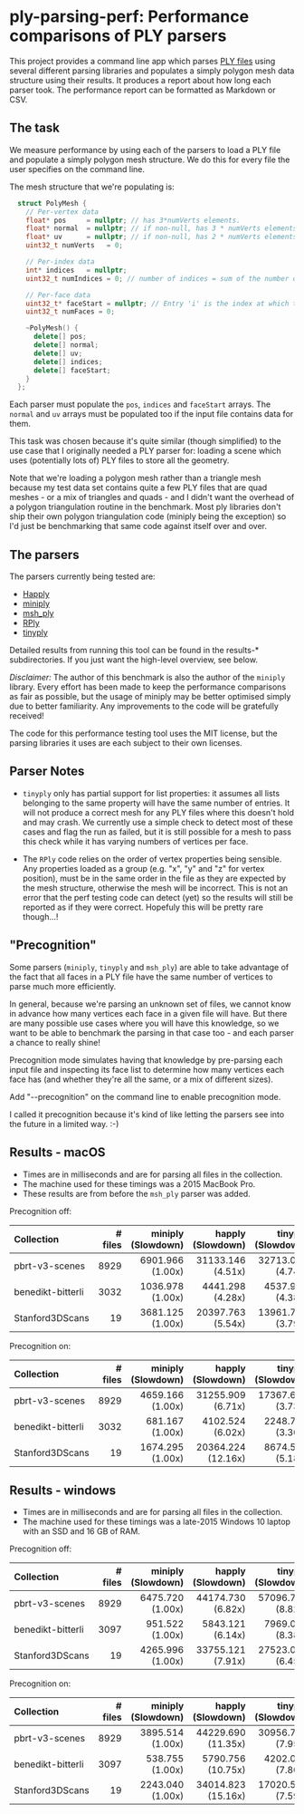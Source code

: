 ply-parsing-perf: Performance comparisons of PLY parsers
========================================================

This project provides a command line app which parses [PLY
files](https://pbrt.org/fileformat-v3.html) using several different parsing
libraries and populates a simply polygon mesh data structure using their
results. It produces a report about how long each parser took. The performance
report can be formatted as Markdown or CSV.


The task
--------

We measure performance by using each of the parsers to load a PLY file and
populate a simply polygon mesh structure. We do this for every file the user
specifies on the command line. 

The mesh structure that we're populating is:

```cpp
  struct PolyMesh {
    // Per-vertex data
    float* pos     = nullptr; // has 3*numVerts elements.
    float* normal  = nullptr; // if non-null, has 3 * numVerts elements.
    float* uv      = nullptr; // if non-null, has 2 * numVerts elements.
    uint32_t numVerts   = 0;

    // Per-index data
    int* indices   = nullptr;
    uint32_t numIndices = 0; // number of indices = sum of the number of indices for each face

    // Per-face data
    uint32_t* faceStart = nullptr; // Entry 'i' is the index at which the indices for this face start. It has `numFaces + 1` entries.
    uint32_t numFaces = 0;

    ~PolyMesh() {
      delete[] pos;
      delete[] normal;
      delete[] uv;
      delete[] indices;
      delete[] faceStart;
    }
  };
```

Each parser must populate the `pos`, `indices` and `faceStart` arrays. The
`normal` and `uv` arrays must be populated too if the input file contains data
for them.

This task was chosen because it's quite similar (though simplified) to the use
case that I originally needed a PLY parser for: loading a scene which uses
(potentially lots of) PLY files to store all the geometry. 

Note that we're loading a polygon mesh rather than a triangle mesh because my
test data set contains quite a few PLY files that are quad meshes - or a mix
of triangles and quads - and I didn't want the overhead of a polygon
triangulation routine in the benchmark. Most ply libraries don't ship their
own polygon triangulation code (miniply being the exception) so I'd just be
benchmarking that same code against itself over and over.


The parsers
-----------

The parsers currently being tested are:

* [Happly](https://github.com/nmwsharp/happly)
* [miniply](https://github.com/vilya/miniply)
* [msh_ply](https://github.com/mhalber/msh)
* [RPly](http://w3.impa.br/~diego/software/rply/)
* [tinyply](https://github.com/ddiakopoulos/tinyply)

Detailed results from running this tool can be found in the results-\* 
subdirectories. If you just want the high-level overview, see below.

*Disclaimer:* The author of this benchmark is also the author of the `miniply`
library. Every effort has been made to keep the performance comparisons as
fair as possible, but the usage of miniply may be better optimised simply due
to better familiarity. Any improvements to the code will be gratefully
received!

The code for this performance testing tool uses the MIT license, but the
parsing libraries it uses are each subject to their own licenses.


Parser Notes
------------

* `tinyply` only has partial support for list properties: it assumes all lists
  belonging to the same property will have the same number of entries. It will 
  not produce a correct mesh for any PLY files where this doesn't hold and may
  crash. We currently use a simple check to detect most of these cases and flag
  the run as failed, but it is still possible for a mesh to pass this check
  while it has varying numbers of vertices per face.

* The `RPly` code relies on the order of vertex properties being sensible. Any
  properties loaded as a group (e.g. "x", "y" and "z" for vertex position), 
  must be in the same order in the file as they are expected by the mesh 
  structure, otherwise the mesh will be incorrect. This is not an error that the
  perf testing code can detect (yet) so the results will still be reported as if 
  they were correct. Hopefuly this will be pretty rare though...!


"Precognition"
--------------

Some parsers (`miniply`, `tinyply` and `msh_ply`) are able to take advantage
of the fact that all faces in a PLY file have the same number of vertices to
parse much more efficiently. 

In general, because we're parsing an unknown set of files, we cannot know in
advance how many vertices each face in a given file will have. But there are
many possible use cases where you will have this knowledge, so we want to be
able to benchmark the parsing in that case too - and each parser a chance to
really shine!

Precognition mode simulates having that knowledge by pre-parsing each input
file and inspecting its face list to determine how many vertices each face has
(and whether they're all the same, or a mix of different sizes).

Add "--precognition" on the command line to enable precognition mode.

I called it precognition because it's kind of like letting the parsers see
into the future in a limited way. :-)


Results - macOS
---------------

* Times are in milliseconds and are for parsing all files in the collection.
* The machine used for these timings was a 2015 MacBook Pro.
* These results are from before the `msh_ply` parser was added.

Precognition off:

| Collection        | # files |      miniply (Slowdown) |       happly (Slowdown) |      tinyply (Slowdown) |         rply (Slowdown) |      msh_ply (Slowdown) |
| :---------------- | ------: | ----------------------: | ----------------------: | ----------------------: | ----------------------: | ----------------------: |
| pbrt-v3-scenes    |    8929 |     6901.966    (1.00x) |    31133.146    (4.51x) |    32713.057    (4.74x) |    16190.472    (2.35x) |    11603.855    (1.68x) |
| benedikt-bitterli |    3032 |     1036.978    (1.00x) |     4441.298    (4.28x) |     4537.953    (4.38x) |     2440.391    (2.35x) |     1913.901    (1.85x) |
| Stanford3DScans   |      19 |     3681.125    (1.00x) |    20397.763    (5.54x) |    13961.733    (3.79x) |     7039.228    (1.91x) |     8189.151    (2.22x) |


Precognition on:

| Collection        | # files |      miniply (Slowdown) |       happly (Slowdown) |      tinyply (Slowdown) |         rply (Slowdown) |      msh_ply (Slowdown) |
| :---------------- | ------: | ----------------------: | ----------------------: | ----------------------: | ----------------------: | ----------------------: |
| pbrt-v3-scenes    |    8929 |     4659.166    (1.00x) |    31255.909    (6.71x) |    17367.664    (3.73x) |    16417.979    (3.52x) |     3132.444    (0.67x) |
| benedikt-bitterli |    3032 |      681.167    (1.00x) |     4102.524    (6.02x) |     2248.745    (3.30x) |     2335.888    (3.43x) |      390.444    (0.57x) |
| Stanford3DScans   |      19 |     1674.295    (1.00x) |    20364.224   (12.16x) |     8674.589    (5.18x) |     7316.340    (4.37x) |     2635.912    (1.57x) |


Results - windows
-----------------

* Times are in milliseconds and are for parsing all files in the collection.
* The machine used for these timings was a late-2015 Windows 10 laptop with an SSD and 16 GB of RAM.

Precognition off:

| Collection        | # files |      miniply (Slowdown) |       happly (Slowdown) |      tinyply (Slowdown) |         rply (Slowdown) |      msh_ply (Slowdown) |
| :---------------- | ------: | ----------------------: | ----------------------: | ----------------------: | ----------------------: | ----------------------: |
| pbrt-v3-scenes    |    8929 |     6475.720    (1.00x) |    44174.730    (6.82x) |    57096.736    (8.82x) |    21309.687    (3.29x) |    11089.668    (1.71x) |
| benedikt-bitterli |    3097 |      951.522    (1.00x) |     5843.121    (6.14x) |     7969.029    (8.38x) |     3168.412    (3.33x) |     1789.941    (1.88x) |
| Stanford3DScans   |      19 |     4265.996    (1.00x) |    33755.121    (7.91x) |    27523.052    (6.45x) |     9265.776    (2.17x) |     8746.675    (2.05x) |


Precognition on:

| Collection        | # files |      miniply (Slowdown) |       happly (Slowdown) |      tinyply (Slowdown) |         rply (Slowdown) |      msh_ply (Slowdown) |
| :---------------- | ------: | ----------------------: | ----------------------: | ----------------------: | ----------------------: | ----------------------: |
| pbrt-v3-scenes    |    8929 |     3895.514    (1.00x) |    44229.690   (11.35x) |    30956.799    (7.95x) |    21781.691    (5.59x) |     4545.359    (1.17x) |
| benedikt-bitterli |    3097 |      538.755    (1.00x) |     5790.756   (10.75x) |     4202.027    (7.80x) |     3192.133    (5.93x) |      648.820    (1.20x) |
| Stanford3DScans   |      19 |     2243.040    (1.00x) |    34014.823   (15.16x) |    17020.522    (7.59x) |     9780.114    (4.36x) |     4351.478    (1.94x) |
